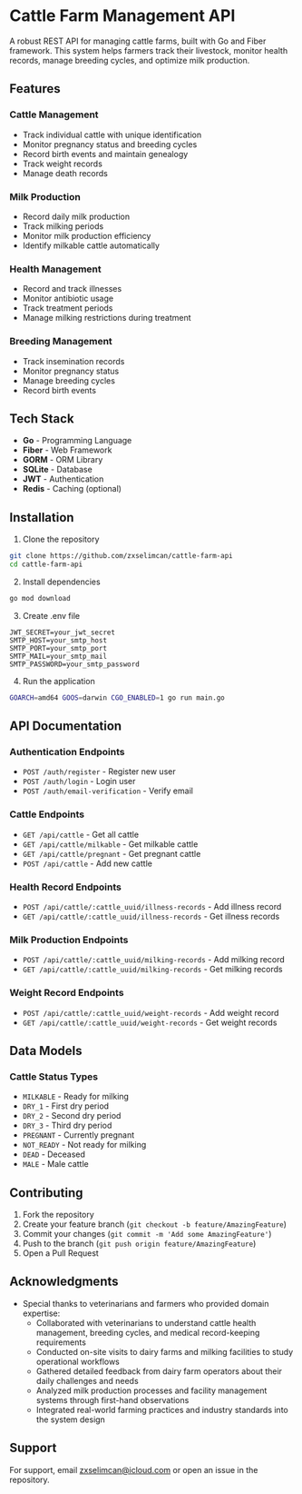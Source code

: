 # Cattle Farm Management API

A robust REST API for managing cattle farms, built with Go and Fiber framework. This system helps farmers track their livestock, monitor health records, manage breeding cycles, and optimize milk production.

## Features

### Cattle Management

- Track individual cattle with unique identification
- Monitor pregnancy status and breeding cycles
- Record birth events and maintain genealogy
- Track weight records
- Manage death records

### Milk Production

- Record daily milk production
- Track milking periods
- Monitor milk production efficiency
- Identify milkable cattle automatically

### Health Management

- Record and track illnesses
- Monitor antibiotic usage
- Track treatment periods
- Manage milking restrictions during treatment

### Breeding Management

- Track insemination records
- Monitor pregnancy status
- Manage breeding cycles
- Record birth events

## Tech Stack

- **Go** - Programming Language
- **Fiber** - Web Framework
- **GORM** - ORM Library
- **SQLite** - Database
- **JWT** - Authentication
- **Redis** - Caching (optional)

## Installation

1. Clone the repository

```bash
git clone https://github.com/zxselimcan/cattle-farm-api
cd cattle-farm-api
```

2. Install dependencies

```bash
go mod download
```

3. Create .env file

```env
JWT_SECRET=your_jwt_secret
SMTP_HOST=your_smtp_host
SMTP_PORT=your_smtp_port
SMTP_MAIL=your_smtp_mail
SMTP_PASSWORD=your_smtp_password
```

4. Run the application

```bash
GOARCH=amd64 GOOS=darwin CGO_ENABLED=1 go run main.go
```

## API Documentation

### Authentication Endpoints

- `POST /auth/register` - Register new user
- `POST /auth/login` - Login user
- `POST /auth/email-verification` - Verify email

### Cattle Endpoints

- `GET /api/cattle` - Get all cattle
- `GET /api/cattle/milkable` - Get milkable cattle
- `GET /api/cattle/pregnant` - Get pregnant cattle
- `POST /api/cattle` - Add new cattle

### Health Record Endpoints

- `POST /api/cattle/:cattle_uuid/illness-records` - Add illness record
- `GET /api/cattle/:cattle_uuid/illness-records` - Get illness records

### Milk Production Endpoints

- `POST /api/cattle/:cattle_uuid/milking-records` - Add milking record
- `GET /api/cattle/:cattle_uuid/milking-records` - Get milking records

### Weight Record Endpoints

- `POST /api/cattle/:cattle_uuid/weight-records` - Add weight record
- `GET /api/cattle/:cattle_uuid/weight-records` - Get weight records

## Data Models

### Cattle Status Types

- `MILKABLE` - Ready for milking
- `DRY_1` - First dry period
- `DRY_2` - Second dry period
- `DRY_3` - Third dry period
- `PREGNANT` - Currently pregnant
- `NOT_READY` - Not ready for milking
- `DEAD` - Deceased
- `MALE` - Male cattle

## Contributing

1. Fork the repository
2. Create your feature branch (`git checkout -b feature/AmazingFeature`)
3. Commit your changes (`git commit -m 'Add some AmazingFeature'`)
4. Push to the branch (`git push origin feature/AmazingFeature`)
5. Open a Pull Request

## Acknowledgments

- Special thanks to veterinarians and farmers who provided domain expertise:
  - Collaborated with veterinarians to understand cattle health management, breeding cycles, and medical record-keeping requirements
  - Conducted on-site visits to dairy farms and milking facilities to study operational workflows
  - Gathered detailed feedback from dairy farm operators about their daily challenges and needs
  - Analyzed milk production processes and facility management systems through first-hand observations
  - Integrated real-world farming practices and industry standards into the system design

## Support

For support, email zxselimcan@icloud.com or open an issue in the repository.
